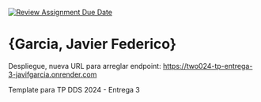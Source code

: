 [![Review Assignment Due Date](https://classroom.github.com/assets/deadline-readme-button-24ddc0f5d75046c5622901739e7c5dd533143b0c8e959d652212380cedb1ea36.svg)](https://classroom.github.com/a/DLC4WqXm)
# {Garcia, Javier Federico}

Despliegue, nueva URL para arreglar endpoint:
https://two024-tp-entrega-3-javifgarcia.onrender.com

Template para TP DDS 2024 - Entrega 3

